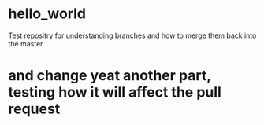 # hello_world
Test repositry
for understanding branches and how to merge them back into the master
# and change yeat another part, testing how it will affect the pull request
